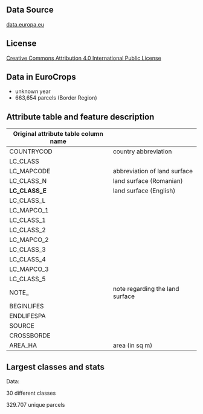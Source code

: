 ## Data Source
[data.europa.eu](https://data.europa.eu/data/datasets/092425a1-90c6-4461-b1a6-6f5b0f72748f?locale=ro)
## License
[Creative Commons Attribution 4.0 International Public License](https://creativecommons.org/licenses/by/4.0/)
## Data in EuroCrops
- unknown year
- 663,654 parcels (Border Region)


## Attribute table and feature description 
| Original attribute table column name |                                       |
| ------------------------------------ |---------------------------------------|
| COUNTRYCOD                           | country abbreviation                  |
| LC_CLASS                             |                                       |
| LC_MAPCODE                           | abbreviation of land surface          |
| LC_CLASS_N                           | land surface (Romanian)               |
| **LC_CLASS_E**                       | land surface (English)                |
| LC_CLASS_L                           |                                       |
| LC_MAPCO_1                           |                                       |
| LC_CLASS_1                           |                                       |
| LC_CLASS_2                           |                                       |
| LC_MAPCO_2                           |                                       |
| LC_CLASS_3                           |                                       |
| LC_CLASS_4                           |                                       |
| LC_MAPCO_3                           |                                       |
| LC_CLASS_5                           |                                       |
| NOTE_                                | note regarding the land surface       |
| BEGINLIFES                           |                                       |
| ENDLIFESPA                           |                                       |
| SOURCE                               |                                       |
| CROSSBORDE                           |                                       |
| AREA_HA                              | area (in sq m)                        |

## Largest classes and stats
Data:

30 different classes

329.707 unique parcels